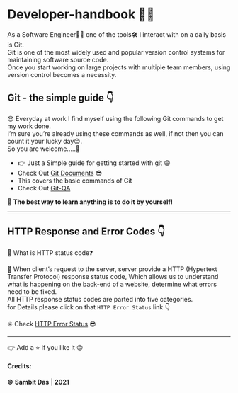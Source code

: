 # Developer-handbook 🧑‍💻

As a Software Engineer🧑‍💻 one of the tools🛠 I interact with on a daily basis is Git.<br>
Git is one of the most widely used and popular version control systems for maintaining software source code.<br>
Once you start working on large projects with multiple team members, using version control becomes a necessity.

## Git - the simple guide 👇

😎 Everyday at work I find myself using the following Git commands to get my work done.<br>
I’m sure you’re already using these commands as well, if not then you can count it your lucky day😊.<br>
So you are welcome.....🙏

* 👉 Just a Simple guide for getting started with git 😄
* Check Out [Git Documents](https://github.com/Sambit650/Developer-handbook/blob/main/Docs/gitCommands.md "For Deatils") 😎
* This covers the basic commands of Git
* Check Out [Git-QA](https://github.com/Sambit650/Developer-handbook/blob/feature/docs/git-QA/Docs/gitQA.md "For Deatils")

🦹 **The best way to learn anything is to do it by yourself!**

<hr>

## HTTP Response and Error Codes 👇

🤨 What is HTTP status code❓

🥷 When client’s request to the server, server provide a HTTP (Hypertext Transfer Protocol) response status code, Which allows us to understand what is happening on the back-end of a website, determine what errors need to be fixed.
<br>All HTTP response status codes are parted into five categories.
<br>for Details please click on that `HTTP Error Status` link 👇

✳️ Check [HTTP Error Status](https://github.com/Sambit650/Developer-handbook/blob/main/Docs/HttpResponse.md "For Deatils") 😎

<hr>

👉 Add a ⭐ if you like it 😊

#### Credits:

**©** **Sambit Das** | **2021**
